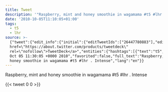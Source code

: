 ```yaml
---
title: Tweet
description: '"Raspberry, mint and honey smoothie in wagamama #t5 #lhr . Intense"'
date: '2010-10-05T11:10:05+01:00'
tags:
  - t5
  - lhr
source: >-
  {"tweet":{"edit_info":{"initial":{"editTweetIds":["26447780883"],"editableUntil":"2010-10-05T12:30:05.000Z","editsRemaining":"5","isEditEligible":true}},"retweeted":false,"source":"<a
  href=\"https://about.twitter.com/products/tweetdeck\"
  rel=\"nofollow\">TweetDeck</a>","entities":{"hashtags":[{"text":"t5","indices":["47","50"]},{"text":"lhr","indices":["51","55"]}],"symbols":[],"user_mentions":[],"urls":[]},"display_text_range":["0","65"],"favorite_count":"0","id_str":"26447780883","truncated":false,"retweet_count":"0","id":"26447780883","created_at":"Tue
  Oct 05 11:30:05 +0000 2010","favorited":false,"full_text":"Raspberry, mint and
  honey smoothie in wagamama #t5 #lhr . Intense","lang":"en"}}
---
```

Raspberry, mint and honey smoothie in wagamama #t5 #lhr . Intense
    
{{< tweet 0 0 >}}
    
